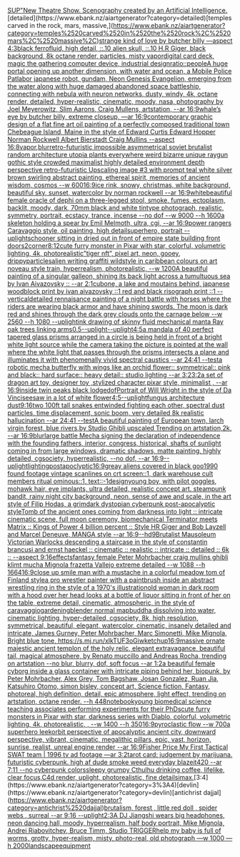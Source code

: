[SUP"](https://www.ebank.nz/aiartgenerator?category=SUP%22)[New Theatre Show. Scenography created by an Artificial Intelligence.](https://www.ebank.nz/aiartgenerator?category=New%2520Theatre%2520Show.%2520Scenography%2520created%2520by%2520an%2520Artificial%2520Intelligence.)[detailed](https://www.ebank.nz/aiartgenerator?category=detailed)[temples carved in the rock, mars, massive,](https://www.ebank.nz/aiartgenerator?category=temples%2520carved%2520in%2520the%2520rock%2C%2520mars%2C%2520massive%2C)[strange kind of love by butcher billy —aspect 4:3](https://www.ebank.nz/aiartgenerator?category=strange%2520kind%2520of%2520love%2520by%2520butcher%2520billy%2520%E2%80%94aspect%25204%3A3)[black ferrofluid, high detail, ::.10 alien skull, ::.10 H.R Giger, black background, 8k octane render, particles, misty vapor](https://www.ebank.nz/aiartgenerator?category=black%2520ferrofluid%2C%2520high%2520detail%2C%2520%3A%3A.10%2520alien%2520skull%2C%2520%3A%3A.10%2520H.R%2520Giger%2C%2520black%2520background%2C%25208k%2520octane%2520render%2C%2520particles%2C%2520misty%2520vapor)[digital card deck, magic the gathering computer device, industrial design](https://www.ebank.nz/aiartgenerator?category=digital%2520card%2520deck%2C%2520magic%2520the%2520gathering%2520computer%2520device%2C%2520industrial%2520design)[ratio::](https://www.ebank.nz/aiartgenerator?category=ratio%3A%3A)[people](https://www.ebank.nz/aiartgenerator?category=people)[A huge portal opening up another dimension, with water and ocean, a Mobile Police Patlabor japanese robot, gundam, Neon Genesis Evangelion, emerging from the water along with huge damaged abandoned space battleship, connecting with nebula with neuron networks, dusty, windy, 4k, octane render, detailed, hyper-realistic, cinematic, moody, nasa, photography by Joel Meyerowitz, Slim Aarons, Craig Mullens, artstation, --ar 16:9](https://www.ebank.nz/aiartgenerator?category=A%2520huge%2520portal%2520opening%2520up%2520another%2520dimension%2C%2520with%2520water%2520and%2520ocean%2C%2520a%2520Mobile%2520Police%2520Patlabor%2520japanese%2520robot%2C%2520gundam%2C%2520Neon%2520Genesis%2520Evangelion%2C%2520emerging%2520from%2520the%2520water%2520along%2520with%2520huge%2520damaged%2520abandoned%2520space%2520battleship%2C%2520connecting%2520with%2520nebula%2520with%2520neuron%2520networks%2C%2520dusty%2C%2520windy%2C%25204k%2C%2520octane%2520render%2C%2520detailed%2C%2520hyper-realistic%2C%2520cinematic%2C%2520moody%2C%2520nasa%2C%2520photography%2520by%2520Joel%2520Meyerowitz%2C%2520Slim%2520Aarons%2C%2520Craig%2520Mullens%2C%2520artstation%2C%2520--ar%252016%3A9)[whale’s eye by butcher billy, extreme closeup, —ar 16:9](https://www.ebank.nz/aiartgenerator?category=whale%E2%80%99s%2520eye%2520by%2520butcher%2520billy%2C%2520extreme%2520closeup%2C%2520%E2%80%94ar%252016%3A9)[contemporary graphic design of a flat fine art oil painting of a perfectly composed traditional town Chebeague Island, Maine in the style of Edward Curtis Edward Hopper Norman Rockwell Albert Bierstadt Craig Mullins --aspect 16:8](https://www.ebank.nz/aiartgenerator?category=contemporary%2520graphic%2520design%2520of%2520a%2520flat%2520fine%2520art%2520oil%2520painting%2520of%2520a%2520perfectly%2520composed%2520traditional%2520town%2520Chebeague%2520Island%2C%2520Maine%2520in%2520the%2520style%2520of%2520Edward%2520Curtis%2520Edward%2520Hopper%2520Norman%2520Rockwell%2520Albert%2520Bierstadt%2520Craig%2520Mullins%2520--aspect%252016%3A8)[vapor,](https://www.ebank.nz/aiartgenerator?category=vapor%2C)[blur](https://www.ebank.nz/aiartgenerator?category=blur)[retro-futuristic impossible asymmetrical soviet brutalist random architecture utopia plants everywhere weird bizarre unique raygun gothic style crowded maximalist highly detailed environment depth perspective retro-futuristic  Upscaling image #3 with prompt ](https://www.ebank.nz/aiartgenerator?category=retro-futuristic%2520impossible%2520asymmetrical%2520soviet%2520brutalist%2520random%2520architecture%2520utopia%2520plants%2520everywhere%2520weird%2520bizarre%2520unique%2520raygun%2520gothic%2520style%2520crowded%2520maximalist%2520highly%2520detailed%2520environment%2520depth%2520perspective%2520retro-futuristic%2520%2520Upscaling%2520image%2520%233%2520with%2520prompt%2520)[teal white silver brown swirling abstract painting, ethereal spirit, memories of ancient wisdom, cosmos --w 600](https://www.ebank.nz/aiartgenerator?category=teal%2520white%2520silver%2520brown%2520swirling%2520abstract%2520painting%2C%2520ethereal%2520spirit%2C%2520memories%2520of%2520ancient%2520wisdom%2C%2520cosmos%2520--w%2520600)[16:9](https://www.ebank.nz/aiartgenerator?category=16%3A9)[ice rink, snowy, christmas, white background, beautiful sky, sunset, watercolor by norman rockwell --ar 16:9](https://www.ebank.nz/aiartgenerator?category=ice%2520rink%2C%2520snowy%2C%2520christmas%2C%2520white%2520background%2C%2520beautiful%2520sky%2C%2520sunset%2C%2520watercolor%2520by%2520norman%2520rockwell%2520--ar%252016%3A9)[white](https://www.ebank.nz/aiartgenerator?category=white)[beautiful female oracle of dephi on a three-legged stool, smoke, fumes, ectoplasm, backlit, moody, dark, 70mm black and white tintype photograph, realistic, symmetry, portrait, ecstacy, trance, incense --no dof --w 9000 --h 1600](https://www.ebank.nz/aiartgenerator?category=beautiful%2520female%2520oracle%2520of%2520dephi%2520on%2520a%2520three-legged%2520stool%2C%2520smoke%2C%2520fumes%2C%2520ectoplasm%2C%2520backlit%2C%2520moody%2C%2520dark%2C%252070mm%2520black%2520and%2520white%2520tintype%2520photograph%2C%2520realistic%2C%2520symmetry%2C%2520portrait%2C%2520ecstacy%2C%2520trance%2C%2520incense%2520--no%2520dof%2520--w%25209000%2520--h%25201600)[a skeleton holding a spear by Emil Melmoth, ultra, cgi, --ar 16:9](https://www.ebank.nz/aiartgenerator?category=a%2520skeleton%2520holding%2520a%2520spear%2520by%2520Emil%2520Melmoth%2C%2520ultra%2C%2520cgi%2C%2520--ar%252016%3A9)[power rangers Caravaggio style, oil painting, high detail](https://www.ebank.nz/aiartgenerator?category=power%2520rangers%2520Caravaggio%2520style%2C%2520oil%2520painting%2C%2520high%2520detail)[superhero, portrait --uplight](https://www.ebank.nz/aiartgenerator?category=superhero%2C%2520portrait%2520--uplight)[schooner sitting in dried out in front of empire state building front doors](https://www.ebank.nz/aiartgenerator?category=schooner%2520sitting%2520in%2520dried%2520out%2520in%2520front%2520of%2520empire%2520state%2520building%2520front%2520doors)[2](https://www.ebank.nz/aiartgenerator?category=2)[corner](https://www.ebank.nz/aiartgenerator?category=corner)[8:12](https://www.ebank.nz/aiartgenerator?category=8%3A12)[cute furry monster in Pixar with star, colorful, volumetric lighting, 4k, photorealistic](https://www.ebank.nz/aiartgenerator?category=cute%2520furry%2520monster%2520in%2520Pixar%2520with%2520star%2C%2520colorful%2C%2520volumetric%2520lighting%2C%25204k%2C%2520photorealistic)[”tiger nft”, pixel art, neon, gooey, drippy](https://www.ebank.nz/aiartgenerator?category=%E2%80%9Dtiger%2520nft%E2%80%9D%2C%2520pixel%2520art%2C%2520neon%2C%2520gooey%2C%2520drippy)[particles](https://www.ebank.nz/aiartgenerator?category=particles)[alien writing graffiti wildstyle in caribbean colours on art noveau style train, hyperrealism, photorealistic, --w 1200](https://www.ebank.nz/aiartgenerator?category=alien%2520writing%2520graffiti%2520wildstyle%2520in%2520caribbean%2520colours%2520on%2520art%2520noveau%2520style%2520train%2C%2520hyperrealism%2C%2520photorealistic%2C%2520--w%25201200)[A beautiful painting of a singular galleon, shining its back light across a tumultuous sea by Ivan Aivazovsky :: --ar 2:1](https://www.ebank.nz/aiartgenerator?category=A%2520beautiful%2520painting%2520of%2520a%2520singular%2520galleon%2C%2520shining%2520its%2520back%2520light%2520across%2520a%2520tumultuous%2520sea%2520by%2520Ivan%2520Aivazovsky%2520%3A%3A%2520--ar%25202%3A1)[cubone, a lake and moutains behind, japanese woodblock print by ivan aivazovsky ::1 red and black risograph print ::1 --vertical](https://www.ebank.nz/aiartgenerator?category=cubone%2C%2520a%2520lake%2520and%2520moutains%2520behind%2C%2520japanese%2520woodblock%2520print%2520by%2520ivan%2520aivazovsky%2520%3A%3A1%2520red%2520and%2520black%2520risograph%2520print%2520%3A%3A1%2520--vertical)[detailed rennaisance painting of a night battle with horses where the riders are wearing black armor and have shining swords.  The moon is dark red and shines through the dark grey clouds onto the carnage below --w 2560 --h 1080 --uplight](https://www.ebank.nz/aiartgenerator?category=detailed%2520rennaisance%2520painting%2520of%2520a%2520night%2520battle%2520with%2520horses%2520where%2520the%2520riders%2520are%2520wearing%2520black%2520armor%2520and%2520have%2520shining%2520swords.%2520%2520The%2520moon%2520is%2520dark%2520red%2520and%2520shines%2520through%2520the%2520dark%2520grey%2520clouds%2520onto%2520the%2520carnage%2520below%2520--w%25202560%2520--h%25201080%2520--uplight)[ink drawing of skinny fluid mechanical manta Ray oak trees linking arms](https://www.ebank.nz/aiartgenerator?category=ink%2520drawing%2520of%2520skinny%2520fluid%2520mechanical%2520manta%2520Ray%2520oak%2520trees%2520linking%2520arms)[0.5](https://www.ebank.nz/aiartgenerator?category=0.5)[--uplight](https://www.ebank.nz/aiartgenerator?category=--uplight)[--uplight](https://www.ebank.nz/aiartgenerator?category=--uplight)[4:5](https://www.ebank.nz/aiartgenerator?category=4%3A5)[a mandala of 40 perfect tapered glass prisms arranged in a circle is being held in front of a bright white light source while the camera taking the picture is pointed at the wall where the white light that passes through the prisms intersects a plane and illuminates it with phenomenally vivid spectral caustics --ar 24:41 --test](https://www.ebank.nz/aiartgenerator?category=a%2520mandala%2520of%252040%2520perfect%2520tapered%2520glass%2520prisms%2520arranged%2520in%2520a%2520circle%2520is%2520being%2520held%2520in%2520front%2520of%2520a%2520bright%2520white%2520light%2520source%2520while%2520the%2520camera%2520taking%2520the%2520picture%2520is%2520pointed%2520at%2520the%2520wall%2520where%2520the%2520white%2520light%2520that%2520passes%2520through%2520the%2520prisms%2520intersects%2520a%2520plane%2520and%2520illuminates%2520it%2520with%2520phenomenally%2520vivid%2520spectral%2520caustics%2520--ar%252024%3A41%2520--test)[a robotic mecha butterfly with wings like an orchid flower:: symmetrical:: pink and black:: hard surface:: heavy detail:: studio lighting --ar 3:2](https://www.ebank.nz/aiartgenerator?category=a%2520robotic%2520mecha%2520butterfly%2520with%2520wings%2520like%2520an%2520orchid%2520flower%3A%3A%2520symmetrical%3A%3A%2520pink%2520and%2520black%3A%3A%2520hard%2520surface%3A%3A%2520heavy%2520detail%3A%3A%2520studio%2520lighting%2520--ar%25203%3A2)[3:2](https://www.ebank.nz/aiartgenerator?category=3%3A2)[a set of dragon art toy, designer toy ,stylized character,pixar style, minimalist , --ar 16:9](https://www.ebank.nz/aiartgenerator?category=a%2520set%2520of%2520dragon%2520art%2520toy%2C%2520designer%2520toy%2520%2Cstylized%2520character%2Cpixar%2520style%2C%2520minimalist%2520%2C%2520--ar%252016%3A9)[inside twin peaks black lodge](https://www.ebank.nz/aiartgenerator?category=inside%2520twin%2520peaks%2520black%2520lodge)[dof](https://www.ebank.nz/aiartgenerator?category=dof)[Portrait of Will Wright in the style of Da Vinci](https://www.ebank.nz/aiartgenerator?category=Portrait%2520of%2520Will%2520Wright%2520in%2520the%2520style%2520of%2520Da%2520Vinci)[seesaw in a lot of white flower](https://www.ebank.nz/aiartgenerator?category=seesaw%2520in%2520a%2520lot%2520of%2520white%2520flower)[4:5](https://www.ebank.nz/aiartgenerator?category=4%3A5)[--uplight](https://www.ebank.nz/aiartgenerator?category=--uplight)[fungus architecture dust](https://www.ebank.nz/aiartgenerator?category=fungus%2520architecture%2520dust)[9:16](https://www.ebank.nz/aiartgenerator?category=9%3A16)[two 100ft tall snakes entwinded fighting each other, spectral dust particles, time displacement, sonic boom, very detailed 8k realistic hallucination --ar 24:41 --test](https://www.ebank.nz/aiartgenerator?category=two%2520100ft%2520tall%2520snakes%2520entwinded%2520fighting%2520each%2520other%2C%2520spectral%2520dust%2520particles%2C%2520time%2520displacement%2C%2520sonic%2520boom%2C%2520very%2520detailed%25208k%2520realistic%2520hallucination%2520--ar%252024%3A41%2520--test)[A beautiful painting of  European town, larch virgin forest, blue rivers,by Studio Ghibli upscaled Trending on artstation,2k, --ar 16:9](https://www.ebank.nz/aiartgenerator?category=A%2520beautiful%2520painting%2520of%2520%2520European%2520town%2C%2520larch%2520virgin%2520forest%2C%2520blue%2520rivers%2Cby%2520Studio%2520Ghibli%2520upscaled%2520Trending%2520on%2520artstation%2C2k%2C%2520--ar%252016%3A9)[blur](https://www.ebank.nz/aiartgenerator?category=blur)[large battle Mecha signing the declaration of independence with the founding fathers, interior, congress, historical, shafts of sunlight coming in from large windows, dramatic shadows, matte painting, highly detailed, cgsociety, hyperrealistic, --no dof, --ar 16:9](https://www.ebank.nz/aiartgenerator?category=large%2520battle%2520Mecha%2520signing%2520the%2520declaration%2520of%2520independence%2520with%2520the%2520founding%2520fathers%2C%2520interior%2C%2520congress%2C%2520historical%2C%2520shafts%2520of%2520sunlight%2520coming%2520in%2520from%2520large%2520windows%2C%2520dramatic%2520shadows%2C%2520matte%2520painting%2C%2520highly%2520detailed%2C%2520cgsociety%2C%2520hyperrealistic%2C%2520--no%2520dof%2C%2520--ar%252016%3A9)[--uplight](https://www.ebank.nz/aiartgenerator?category=--uplight)[lighting](https://www.ebank.nz/aiartgenerator?category=lighting)[postapoclyptic](https://www.ebank.nz/aiartgenerator?category=postapoclyptic)[16:9](https://www.ebank.nz/aiartgenerator?category=16%3A9)[greay aliens covered in black goo](https://www.ebank.nz/aiartgenerator?category=greay%2520aliens%2520covered%2520in%2520black%2520goo)[1990 found footage vintage scanlines on crt screen::1, dark warehouse cult members ritual ominous::1, text::-1](https://www.ebank.nz/aiartgenerator?category=1990%2520found%2520footage%2520vintage%2520scanlines%2520on%2520crt%2520screen%3A%3A1%2C%2520dark%2520warehouse%2520cult%2520members%2520ritual%2520ominous%3A%3A1%2C%2520text%3A%3A-1)[design](https://www.ebank.nz/aiartgenerator?category=design)[young boy, with pilot goggles, mohawk hair, eye implants, ultra detailed, realistic concept art. steampunk bandit, rainy night city background, neon, sense of awe and scale, in the art style of Filip Hodas, a grimdark dystopian cyberpunk post-apocalyptic style](https://www.ebank.nz/aiartgenerator?category=young%2520boy%2C%2520with%2520pilot%2520goggles%2C%2520mohawk%2520hair%2C%2520eye%2520implants%2C%2520ultra%2520detailed%2C%2520realistic%2520concept%2520art.%2520steampunk%2520bandit%2C%2520rainy%2520night%2520city%2520background%2C%2520neon%2C%2520sense%2520of%2520awe%2520and%2520scale%2C%2520in%2520the%2520art%2520style%2520of%2520Filip%2520Hodas%2C%2520a%2520grimdark%2520dystopian%2520cyberpunk%2520post-apocalyptic%2520style)[Tomb of the ancient ones coming from darkness into light :: intricate cinematic scene, full moon ceremony,  biomechanical Terminator meets Matrix :: Kings of Power 4 billion percent :: Style HR Giger and Bob Layzell and Marcel Deneuve, MANGA style --ar 16:9](https://www.ebank.nz/aiartgenerator?category=Tomb%2520of%2520the%2520ancient%2520ones%2520coming%2520from%2520darkness%2520into%2520light%2520%3A%3A%2520intricate%2520cinematic%2520scene%2C%2520full%2520moon%2520ceremony%2C%2520%2520biomechanical%2520Terminator%2520meets%2520Matrix%2520%3A%3A%2520Kings%2520of%2520Power%25204%2520billion%2520percent%2520%3A%3A%2520Style%2520HR%2520Giger%2520and%2520Bob%2520Layzell%2520and%2520Marcel%2520Deneuve%2C%2520MANGA%2520style%2520--ar%252016%3A9)[--hd](https://www.ebank.nz/aiartgenerator?category=--hd)[9](https://www.ebank.nz/aiartgenerator?category=9)[Brutalist Mausoleum Victorian Warlocks descending a staircase in the style of constantin brancusi and ernst haeckel :: cinematic :: realistic :: intricate :: detailed :: 6k :: --aspect 9:16](https://www.ebank.nz/aiartgenerator?category=Brutalist%2520Mausoleum%2520Victorian%2520Warlocks%2520descending%2520a%2520staircase%2520in%2520the%2520style%2520of%2520constantin%2520brancusi%2520and%2520ernst%2520haeckel%2520%3A%3A%2520cinematic%2520%3A%3A%2520realistic%2520%3A%3A%2520intricate%2520%3A%3A%2520detailed%2520%3A%3A%25206k%2520%3A%3A%2520--aspect%25209%3A16)[effects](https://www.ebank.nz/aiartgenerator?category=effects)[fantasy female Peter Mohrbacher craig mullins ghibli klimt mucha Mignola frazetta Vallejo extreme detailed --w 1088 --h 1664](https://www.ebank.nz/aiartgenerator?category=fantasy%2520female%2520Peter%2520Mohrbacher%2520craig%2520mullins%2520ghibli%2520klimt%2520mucha%2520Mignola%2520frazetta%2520Vallejo%2520extreme%2520detailed%2520--w%25201088%2520--h%25201664)[16:9](https://www.ebank.nz/aiartgenerator?category=16%3A9)[close up smile man with a mustache in a colorful meadow tom of Finland style](https://www.ebank.nz/aiartgenerator?category=close%2520up%2520smile%2520man%2520with%2520a%2520mustache%2520in%2520a%2520colorful%2520meadow%2520tom%2520of%2520Finland%2520style)[a pro wrestler painter with a paintbrush inside an abstract wrestling ring in the style of a 1970's illustration](https://www.ebank.nz/aiartgenerator?category=a%2520pro%2520wrestler%2520painter%2520with%2520a%2520paintbrush%2520inside%2520an%2520abstract%2520wrestling%2520ring%2520in%2520the%2520style%2520of%2520a%25201970%27s%2520illustration)[old woman in dark room with a hood over her head looks at a bottle of liquor sitting in front of her on the table, extreme detail, cinematic, atmospheric, in the style of caravaggio](https://www.ebank.nz/aiartgenerator?category=old%2520woman%2520in%2520dark%2520room%2520with%2520a%2520hood%2520over%2520her%2520head%2520looks%2520at%2520a%2520bottle%2520of%2520liquor%2520sitting%2520in%2520front%2520of%2520her%2520on%2520the%2520table%2C%2520extreme%2520detail%2C%2520cinematic%2C%2520atmospheric%2C%2520in%2520the%2520style%2520of%2520caravaggio)[gardening](https://www.ebank.nz/aiartgenerator?category=gardening)[blender normal map](https://www.ebank.nz/aiartgenerator?category=blender%2520normal%2520map)[buddha dissolving into water, cinematic lighting, hyper-detailed, cgsociety, 8k, high resolution, symmetrical, beautiful, elegant, watercolor, cinematic, insanely detailed and intricate, James Gurney, Peter Mohrbacher, Marc Simonetti, Mike Mignola, Bright blue tone, <https://s.mj.run/xlkTUF3oGiw>](https://www.ebank.nz/aiartgenerator?category=buddha%2520dissolving%2520into%2520water%2C%2520cinematic%2520lighting%2C%2520hyper-detailed%2C%2520cgsociety%2C%25208k%2C%2520high%2520resolution%2C%2520symmetrical%2C%2520beautiful%2C%2520elegant%2C%2520watercolor%2C%2520cinematic%2C%2520insanely%2520detailed%2520and%2520intricate%2C%2520James%2520Gurney%2C%2520Peter%2520Mohrbacher%2C%2520Marc%2520Simonetti%2C%2520Mike%2520Mignola%2C%2520Bright%2520blue%2520tone%2C%2520%3Chttps%3A//s.mj.run/xlkTUF3oGiw%3E)[ketchup](https://www.ebank.nz/aiartgenerator?category=ketchup)[16:9](https://www.ebank.nz/aiartgenerator?category=16%3A9)[massive ornate majestic ancient templon of the holy relic, elegant extravagance, beautiful tail, magical atmosphere, by Renato muccillo and Andreas Rocha, trending on artstation --no blur, blurry, dof, soft focus --ar 1:2](https://www.ebank.nz/aiartgenerator?category=massive%2520ornate%2520majestic%2520ancient%2520templon%2520of%2520the%2520holy%2520relic%2C%2520elegant%2520extravagance%2C%2520beautiful%2520tail%2C%2520magical%2520atmosphere%2C%2520by%2520Renato%2520muccillo%2520and%2520Andreas%2520Rocha%2C%2520trending%2520on%2520artstation%2520--no%2520blur%2C%2520blurry%2C%2520dof%2C%2520soft%2520focus%2520--ar%25201%3A2)[a beautiful female cyborg inside a glass container with intricate piping behind her, biopunk, by Peter Mohrbacher, Alex Grey, Tom Bagshaw, Josan Gonzalez, Ruan Jia, Katsuhiro Otomo, simon bisley, concept art, Science fiction, Fantasy,  photoreal,  high definition, detail, epic atmosphere, light effect,  trending on artstation, octane render.  --h 448](https://www.ebank.nz/aiartgenerator?category=a%2520beautiful%2520female%2520cyborg%2520inside%2520a%2520glass%2520container%2520with%2520intricate%2520piping%2520behind%2520her%2C%2520biopunk%2C%2520by%2520Peter%2520Mohrbacher%2C%2520Alex%2520Grey%2C%2520Tom%2520Bagshaw%2C%2520Josan%2520Gonzalez%2C%2520Ruan%2520Jia%2C%2520Katsuhiro%2520Otomo%2C%2520simon%2520bisley%2C%2520concept%2520art%2C%2520Science%2520fiction%2C%2520Fantasy%2C%2520%2520photoreal%2C%2520%2520high%2520definition%2C%2520detail%2C%2520epic%2520atmosphere%2C%2520light%2520effect%2C%2520%2520trending%2520on%2520artstation%2C%2520octane%2520render.%2520%2520--h%2520448)[notebook](https://www.ebank.nz/aiartgenerator?category=notebook)[young biomedical science teaching associates performing experiments for their PhDs](https://www.ebank.nz/aiartgenerator?category=young%2520biomedical%2520science%2520teaching%2520associates%2520performing%2520experiments%2520for%2520their%2520PhDs)[cute furry monsters in Pixar with star, darkness series with Diablo, colorful, volumetric lighting, 4k, photorealistic, , --w 1400 --h 350](https://www.ebank.nz/aiartgenerator?category=cute%2520furry%2520monsters%2520in%2520Pixar%2520with%2520star%2C%2520darkness%2520series%2520with%2520Diablo%2C%2520colorful%2C%2520volumetric%2520lighting%2C%25204k%2C%2520photorealistic%2C%2520%2C%2520--w%25201400%2520--h%2520350)[16:9](https://www.ebank.nz/aiartgenerator?category=16%3A9)[pyroclastic flow --w 700](https://www.ebank.nz/aiartgenerator?category=pyroclastic%2520flow%2520--w%2520700)[a superhero leek](https://www.ebank.nz/aiartgenerator?category=a%2520superhero%2520leek)[orbit perspective of apocalyptic ancient city, downward perspective, vibrant, cinematic, megalithic pillars, epic, vast, horizon, sunrise, realist, unreal engine render --ar 16:9](https://www.ebank.nz/aiartgenerator?category=orbit%2520perspective%2520of%2520apocalyptic%2520ancient%2520city%2C%2520downward%2520perspective%2C%2520vibrant%2C%2520cinematic%2C%2520megalithic%2520pillars%2C%2520epic%2C%2520vast%2C%2520horizon%2C%2520sunrise%2C%2520realist%2C%2520unreal%2520engine%2520render%2520--ar%252016%3A9)[Fisher Price My First Tactical SWAT team | 1996 tv ad footage —ar 3:2](https://www.ebank.nz/aiartgenerator?category=Fisher%2520Price%2520My%2520First%2520Tactical%2520SWAT%2520team%2520%7C%25201996%2520tv%2520ad%2520footage%2520%E2%80%94ar%25203%3A2)[tarot card: judgement by marijuana. futuristic cyberpunk. high af dude smoke weed everyday blazeit420 --ar 7:11 --no cyberpunk colors](https://www.ebank.nz/aiartgenerator?category=tarot%2520card%3A%2520judgement%2520by%2520marijuana.%2520futuristic%2520cyberpunk.%2520high%2520af%2520dude%2520smoke%2520weed%2520everyday%2520blazeit420%2520--ar%25207%3A11%2520--no%2520cyberpunk%2520colors)[sleepy grumpy Cthulhu drinking coffee, lifelike, clear focus,C4d render, uplight, photorealistic, fine details](https://www.ebank.nz/aiartgenerator?category=sleepy%2520grumpy%2520Cthulhu%2520drinking%2520coffee%2C%2520lifelike%2C%2520clear%2520focus%2CC4d%2520render%2C%2520uplight%2C%2520photorealistic%2C%2520fine%2520details)[imax.](https://www.ebank.nz/aiartgenerator?category=imax.)[3:4](https://www.ebank.nz/aiartgenerator?category=3%3A4)[devlin](https://www.ebank.nz/aiartgenerator?category=devlin)[antichrist dajjal](https://www.ebank.nz/aiartgenerator?category=antichrist%2520dajjal)[brutalism, forest , little red doll , spider webs , surreal --ar 9:16 --uplight](https://www.ebank.nz/aiartgenerator?category=brutalism%2C%2520forest%2520%2C%2520little%2520red%2520doll%2520%2C%2520spider%2520webs%2520%2C%2520surreal%2520--ar%25209%3A16%2520--uplight)[2:3](https://www.ebank.nz/aiartgenerator?category=2%3A3)[A DJ Jiangshi wears big headphones, neon dancing hall, moody, hyperrealism, half body portrait, Mike Mignola, Andrei Riabovitchev, Bruce Timm, Studio TRIGGER](https://www.ebank.nz/aiartgenerator?category=A%2520DJ%2520Jiangshi%2520wears%2520big%2520headphones%2C%2520neon%2520dancing%2520hall%2C%2520moody%2C%2520hyperrealism%2C%2520half%2520body%2520portrait%2C%2520Mike%2520Mignola%2C%2520Andrei%2520Riabovitchev%2C%2520Bruce%2520Timm%2C%2520Studio%2520TRIGGER)[help my baby is full of worms, grotty, hyper-realism, misty, photo-real, old photograph —w 1000 —h 2000](https://www.ebank.nz/aiartgenerator?category=help%2520my%2520baby%2520is%2520full%2520of%2520worms%2C%2520grotty%2C%2520hyper-realism%2C%2520misty%2C%2520photo-real%2C%2520old%2520photograph%2520%E2%80%94w%25201000%2520%E2%80%94h%25202000)[landscape](https://www.ebank.nz/aiartgenerator?category=landscape)[equipment](https://www.ebank.nz/aiartgenerator?category=equipment)